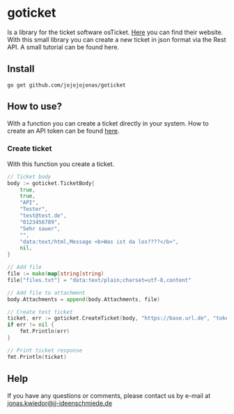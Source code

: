 # goticket

Is a library for the ticket software osTicket. [Here](https://osticket.com/) you can find their website. With this small library you can create a new ticket in json format via the Rest API. A small tutorial can be found here.

## Install

```console
go get github.com/jojojojonas/goticket
```

## How to use?

With a function you can create a ticket directly in your system. How to create an API token can be found [here](https://docs.osticket.com/en/latest/Developer%20Documentation/API%20Docs.html).

### Create ticket

With this function you create a ticket.

```go
// Ticket body
body := goticket.TicketBody{
    true,
    true,
    "API",
    "Tester",
    "test@test.de",
    "0123456789",
    "Sehr sauer",
    "",
    "data:text/html,Message <b>Was ist da los????</b>",
    nil,
}

// Add file
file := make(map[string]string)
file["files.txt"] = "data:text/plain;charset=utf-8,content"

// Add file to attachment
body.Attachments = append(body.Attachments, file)

// Create test ticket
ticket, err := goticket.CreateTicket(body, "https://base.url.de", "token")
if err != nil {
    fmt.Println(err)
}

// Print ticket response
fmt.Println(ticket)
```

## Help
If you have any questions or comments, please contact us by e-mail at [jonas.kwiedor@jj-ideenschmiede.de](mailto:jonas.kwiedor@jj-ideenschmiede.de)